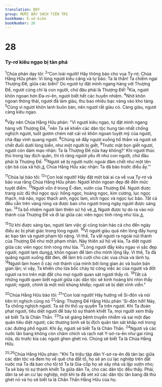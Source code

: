 ```yaml
---
translation: BDY
group: MƯỜI BẢY SÁCH TIÊN TRI
bookName: Ê-xê-kiên 
bookNumber: 26
---
```


<div class="title"><h1>28</h1><h3>Ty-rơ kiêu ngạo bị tàn phá</h3></div>
<p><sup>1</sup>Chúa phán dạy tôi: <sup>2</sup>“Con loài người! Hãy thông báo cho vua Ty-rơ; Chúa Hằng Hữu phán: Vì lòng ngươi kiêu căng và tự bảo: Ta là thần! Ta chiếm ngai Thượng Đế, giữa các biển!&#39; Dù ngươi tự đặt mình ngang hàng với Thượng Đế, ngươi cũng chỉ là con người, chứ đâu phải là Thượng Đế! <sup>3</sup>Kìa, ngươi khôn ngoan hơn Đa-ni-ên, ngươi biết hết các huyền nhiệm. <sup>4</sup>Nhờ khôn ngoan thông thái, ngươi đã làm giàu, thu bao nhiêu bạc vàng vào kho tàng. <sup>5</sup>Cũng vì ngươi khôn lanh buôn bán, nên ngươi rất giàu có. Càng giàu, ngươi càng kiêu ngạo.</p><p><sup>6</sup>Vậy nên Chúa Hằng Hữu phán: &#34;Vì ngươi kiêu ngạo, tự đặt mình ngang hàng với Thượng Đế, <sup>7</sup>nên Ta sẽ khiến các dân tộc hung tàn nhất chống nghịch ngươi, tuốt gươm chém nát cái vỏ khôn ngoan tuyệt mỹ của ngươi, chà đạp vinh quang ngươi. <sup>8</sup>Chúng sẽ đẩy ngươi xuống hố thẳm và ngươi sẽ chết đuối dưới lòng biển, như một người bị giết, <sup>9</sup>Trước mặt bọn giết ngươi, ngươi còn dám mạo nhận: Ta là Thượng Đế nữa hay không?&#39; Khi ngươi thúc thủ trong tay địch quân, thì rõ ràng ngươi yếu ớt như con người, chứ đâu phải là Thượng Đế. <sup>10</sup>Ngươi sẽ bị người nước ngoài đâm chết như một tên cặn bã của xã hội.<a href="#" data-toggle="tooltip" data-placement="bottom" title="Nt kẻ không chịu cắt bì">⚓</a> Chúa Hằng Hữu xác nhận: Ta đã báo trước điều ấy.&#39;&#34;</p><p><sup>11</sup>Chúa lại bảo tôi: <sup>12</sup>“Con loài người! Hãy đặt một bài ai ca về vua Ty-rơ và bảo vua rằng Chúa Hằng Hữu phán: Ngươi khôn ngoan đẹp đẽ đến mức tuyệt điểm. <sup>13</sup>Ngươi vốn ở trong Ê-đen, vườn của Thượng Đế. Ngươi được trang sức đủ thứ ngọc quý: hồng ngọc, hoàng ngọc, kim cương, lục ngọc thạch, mã não, ngọc thạch anh, ngọc lam, xích ngọc và ngọc lục bảo. Tất cả đều cẩn trên vàng ròng và được ban cho ngươi trong ngày ngươi được sáng tạo. <sup>14</sup>Ta bổ nhiệm ngươi làm thiên sứ hộ vệ.<a href="#" data-toggle="tooltip" data-placement="bottom" title="cherub bao phủ">⚓</a> Ngươi được tự do ra vào núi thánh của Thượng Đế và đi lại giữa các viên ngọc tinh ròng như lửa.<a href="#" data-toggle="tooltip" data-placement="bottom" title="có lẽ chỉ về các thiên sứ thánh">⚓</a></p><p><sup>15</sup>Từ khi được sáng tạo, ngươi làm việc gì cũng toàn hảo cả cho đến ngày điều ác bị phát giác trong lòng ngươi. <sup>16</sup>Vì ngươi giàu quá nên lòng đầy hung ác bạo tàn và ngươi phạm tội nặng. Vì thế, Ta vất ngươi ra ngoài núi thánh của Thượng Đế như một phạm nhân. Này thiên sứ hộ vệ kia, Ta diệt ngươi giữa các viên ngọc tinh ròng như lửa. <sup>17</sup>Lòng ngươi đầy kiêu ngạo vì sắc đẹp ngươi; ngươi lạm dụng<a href="#" data-toggle="tooltip" data-placement="bottom" title="Ctd làm hư hỏng">⚓</a> khôn ngoan để làm cho mình lộng lẫy. Vì thế, Ta đã quăng ngươi xuống đất đen, để làm trò cười cho các vua chúa và lãnh tụ. <sup>18</sup>Ngươi làm hoen ố các nơi thánh của mình bởi lòng gian ác và buôn bán gian lận; vì vậy, Ta khiến cho lửa bốc cháy từ công việc ác của ngươi và đốt ngươi ra tro trên mặt đất cho mọi người quan sát ngươi thấy rõ. <sup>19</sup>Tất cả những người quen biết ngươi giữa các dân tộc sẽ kinh hoảng khi nhìn thấy ngươi; ngươi, chính là một mối khủng khiếp; ngươi sẽ bị diệt vĩnh viễn.&#34;</p><p><sup>20</sup>Chúa Hằng Hữu bảo tôi: <sup>21</sup>“Con loài người! Hãy hướng về Si-đôn và nói tiên tri nghịch cùng nó <sup>22</sup>rằng: Thượng Đế Hằng Hữu phán &#39;Si-đôn hỡi! Này, Ta chống nghịch ngươi. Ta sẽ thi thố uy quyền Ta trên ngươi. Khi Ta đoán phạt ngươi, tiêu diệt ngươi để bày tỏ sự thánh khiết Ta, mọi người xem thấy sẽ biết Ta là Chân Thần. <sup>23</sup>Ta sẽ giáng bệnh truyền nhiễm và sai một đạo quân tiêu diệt ngươi; các thương binh sẽ bị địch quân tàn sát khắp nơi trong các đường phố ngươi. Khi ấy, ngươi sẽ biết Ta là Chân Thần. <sup>24</sup>Ngươi và các nước lân bang không còn châm chích và rạch nát Y-sơ-ra-ên như gai rừng nữa, dù trước kia các ngươi ghen ghét nó. Chúng sẽ biết Ta là Chúa Hằng Hữu.</p><p><sup>25,26</sup>Chúa Hằng Hữu phán: &#34;Khi Ta triệu tập dân Y-sơ-ra-ên đã tản lạc giữa các dân tộc và đem họ về quê cha đất tổ, họ sẽ an cư lạc nghiệp trên đất nước mà Ta đã ban cho tôi tớ Ta là Gia-cốp họ sẽ xây nhà và lập vườn nho; Ta sẽ bày tỏ sự thánh khiết Ta giữa dân Ta, cho các dân tộc đều thấy. Phải, dân ta sẽ an cư lạc nghiệp, một khi ta đã xét xử các dân tộc lân bang đã thù ghét nó và họ sẽ biết ta là Chân Thần Hằng Hữu của họ.</p>